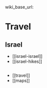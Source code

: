 wiki_base_url: 

# Travel

## Israel
* [[israel-israel]]
* [[israel-hikes]]

##
* [[travel]]
* [[maps]]
